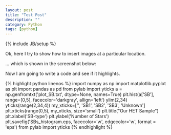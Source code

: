 ```yaml
---
layout: post
title: "Test Post"
description: ""
category: Python
tags: [python]
---
```

{% include JB/setup %}


Ok, here I try to show how to insert images at a particular location. 

… which is shown in the screenshot below:

Now I am going to write a code and see if it highlights. 

{% highlight python linenos %}
import numpy as np
import matplotlib.pyplot as plt
import pandas as pd
from pylab import yticks
a = np.genfromtxt('plot_SB.txt', dtype=None, names=True)
plt.hist(a['SB'], range=[0,5], facecolor='darkgray', allign='left')
ylim(2,34)
yticks(range(2,34,4))
my_xticks=['', 'SB1', 'SB2', 'SB3', 'Unknown']
plt.xticks(range(0,5), my_xticks, size='small')
plt.title("Our HET Sample")
plt.xlabel('SB-type')
plt.ylabel('Number of Stars')
plt.savefig('SBs_histogram.eps, facecolor='w', edgecolor='w', format = 'eps')
from pylab import yticks
{% endhighlight %}